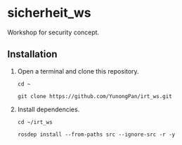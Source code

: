 # sicherheit_ws
Workshop for  security concept.

## Installation
1. Open a terminal and clone this repository.  
  
	`cd ~`  
  
	`git clone https://github.com/YunongPan/irt_ws.git`  
  
2. Install dependencies.  
  
	`cd ~/irt_ws`  
  
	`rosdep install --from-paths src --ignore-src -r -y`  
